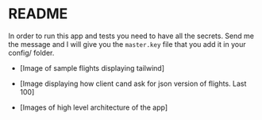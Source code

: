 # README

In order to run this app and tests you need to have all the secrets. Send me the message and I will give you the `master.key` file that you add it in your config/ folder.

- [Image of sample flights displaying tailwind]

- [Image displaying how client cand ask for json version of flights. Last 100]

- [Images of high level architecture of the app]
